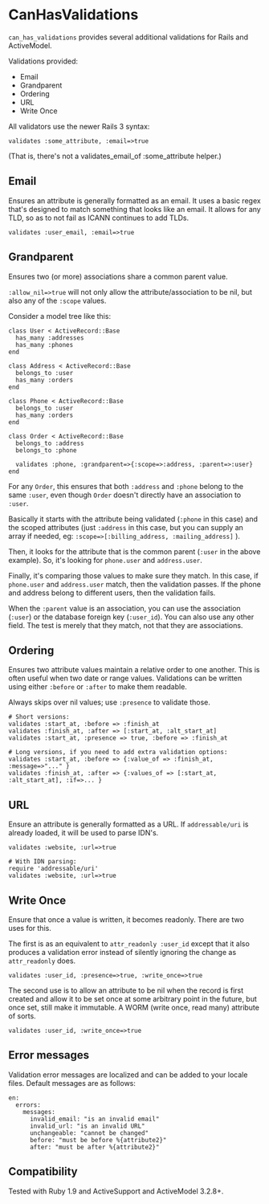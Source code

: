 # CanHasValidations #

`can_has_validations` provides several additional validations for Rails and
ActiveModel.

Validations provided:

* Email
* Grandparent
* Ordering
* URL
* Write Once

All validators use the newer Rails 3 syntax:

    validates :some_attribute, :email=>true

(That is, there's not a validates_email_of :some_attribute helper.)


## Email ##

Ensures an attribute is generally formatted as an email. It uses a basic regex
that's designed to match something that looks like an email. It allows for any
TLD, so as to not fail as ICANN continues to add TLDs.

    validates :user_email, :email=>true


## Grandparent ##

Ensures two (or more) associations share a common parent value. 

`:allow_nil=>true` will not only allow the attribute/association to be nil, but
also any of the `:scope` values.

Consider a model tree like this:

    class User < ActiveRecord::Base
      has_many :addresses
      has_many :phones
    end
    
    class Address < ActiveRecord::Base
      belongs_to :user
      has_many :orders
    end
    
    class Phone < ActiveRecord::Base
      belongs_to :user
      has_many :orders
    end
    
    class Order < ActiveRecord::Base
      belongs_to :address
      belongs_to :phone
      
      validates :phone, :grandparent=>{:scope=>:address, :parent=>:user}
    end

For any `Order`, this ensures that both `:address` and `:phone` belong to the same
`:user`, even though `Order` doesn't directly have an association to `:user`.

Basically it starts with the attribute being validated (`:phone` in this case)
and the scoped attributes (just `:address` in this case, but you can supply an
array if needed, eg: `:scope=>[:billing_address, :mailing_address]` ). 

Then, it looks for the attribute that is the common parent (`:user` in the above
example). So, it's looking for `phone.user` and `address.user`. 

Finally, it's comparing those values to make sure they match. In this case, if
`phone.user` and `address.user` match, then the validation passes. If the phone and
address belong to different users, then the validation fails.

When the `:parent` value is an association, you can use the association (`:user`)
or the database foreign key (`:user_id`). You can also use any other field. The
test is merely that they match, not that they are associations.


## Ordering ##

Ensures two attribute values maintain a relative order to one another. This is
often useful when two date or range values. Validations can be written using
either `:before` or `:after` to make them readable.

Always skips over nil values; use `:presence` to validate those.

    # Short versions:
    validates :start_at, :before => :finish_at
    validates :finish_at, :after => [:start_at, :alt_start_at]
    validates :start_at, :presence => true, :before => :finish_at
    
    # Long versions, if you need to add extra validation options:
    validates :start_at, :before => {:value_of => :finish_at, :message=>"..." }
    validates :finish_at, :after => {:values_of => [:start_at, :alt_start_at], :if=>... }


## URL ##

Ensure an attribute is generally formatted as a URL. If `addressable/uri` is
already loaded, it will be used to parse IDN's.

    validates :website, :url=>true

    # With IDN parsing:
    require 'addressable/uri'
    validates :website, :url=>true


## Write Once ##

Ensure that once a value is written, it becomes readonly. There are two uses
for this. 

The first is as an equivalent to `attr_readonly :user_id` except that it also
produces a validation error instead of silently ignoring the change as
`attr_readonly` does.

    validates :user_id, :presence=>true, :write_once=>true

The second use is to allow an attribute to be nil when the record is first
created and allow it to be set once at some arbitrary point in the future, but
once set, still make it immutable. A WORM (write once, read many) attribute of
sorts.

    validates :user_id, :write_once=>true


## Error messages

Validation error messages are localized and can be added to your locale files.
Default messages are as follows:

    en:
      errors:
        messages:
          invalid_email: "is an invalid email"
          invalid_url: "is an invalid URL"
          unchangeable: "cannot be changed"
          before: "must be before %{attribute2}"
          after: "must be after %{attribute2}"


## Compatibility ##

Tested with Ruby 1.9 and ActiveSupport and ActiveModel 3.2.8+.
